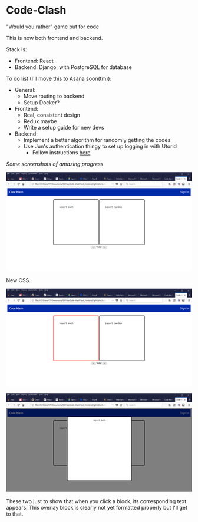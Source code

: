 # Code-Clash
"Would you rather" game but for code

This is now both frontend and backend.

Stack is:
- Frontend: React
- Backend: Django, with PostgreSQL for database

To do list (I'll move this to Asana soon(tm)):
- General:
    - Move routing to backend
    - Setup Docker?
- Frontend:
    - Real, consistent design
    - Redux maybe
    - Write a setup guide for new devs
- Backend:
    - Implement a better algorithm for randomly getting the codes
    - Use Jun's authentication thingy to set up logging in with Utorid
        - Follow instructions [here](https://github.com/junthehacker/Identity-Atheneum#register-your-app)


*Some screenshots of amazing progress*

![](screenshots/pic1.png)

New CSS.

![](screenshots/pic2.png)

![](screenshots/pic3.png)

These two just to show that when you click a block, its corresponding text appears. This overlay block is clearly not yet formatted properly but I'll get to that.
